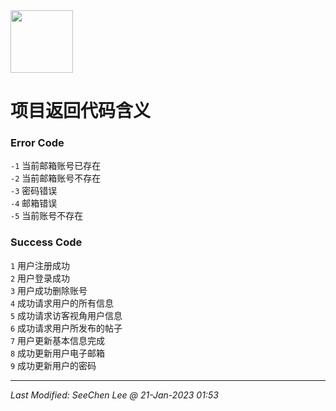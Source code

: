 <img src = "https://raw.githubusercontent.com/Mobile-Internet-BIT-20/TermProject/main/Element/Logo/loading.png" width = "100px" height = "100px"/>

# 项目返回代码含义

### Error Code
`-1` 当前邮箱账号已存在 </br>
`-2` 当前邮箱账号不存在 </br>
`-3` 密码错误 </br>
`-4` 邮箱错误 </br>
`-5` 当前账号不存在

### Success Code
`1` 用户注册成功 </br>
`2` 用户登录成功 </br>
`3` 用户成功删除账号 </br>
`4` 成功请求用户的所有信息 </br>
`5` 成功请求访客视角用户信息 </br>
`6` 成功请求用户所发布的帖子 </br>
`7` 用户更新基本信息完成 </br>
`8` 成功更新用户电子邮箱 </br>
`9` 成功更新用户的密码

---
*Last Modified: SeeChen Lee @ 21-Jan-2023 01:53*
